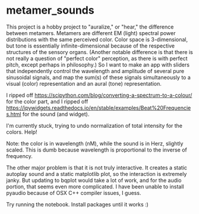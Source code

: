 # metamer_sounds
This project is a hobby project to "auralize," or "hear," the difference between metamers. 
Metamers are different EM (light) spectral power distributions with the same perceived color.
Color space is 3-dimensional, but tone is essentially infinite-dimensional because of the respective structures of the sensory organs.
(Another notable difference is that there is not really a question of "perfect color" perception, as there is with perfect pitch, except perhaps in philosophy.)
So I want to make an app with sliders that independently control the wavelength and amplitude of several pure sinusoidal signals,
and map the sum(s) of these signals simultaneously to a visual (color) representation and an aural (tone) representation.

I ripped off https://scipython.com/blog/converting-a-spectrum-to-a-colour/ for the color part, and I ripped off https://ipywidgets.readthedocs.io/en/stable/examples/Beat%20Frequencies.html for the sound (and widget).

I'm currently stuck, trying to undo normalization of total intensity for the colors. Help!

Note: the color is in wavelength (nM), while the sound is in Herz, slightly scaled. 
This is dumb because wavelength is proportional to the inverse of frequency. 

The other major problem is that it is not truly interactive. It creates a static autoplay sound and a static matplotlib plot, 
so the interaction is extremely janky. But updating to bqplot would take a lot of work, and for the audio portion, that
seems even more complicated. I have been unable to install pyaudio because of OSX C++ compiler issues, I guess.

Try running the notebook. Install packages until it works :)
